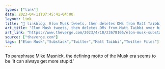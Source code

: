 ```yaml
---
types: ["link"]
date: 2023-04-11T07:45:41-04:00
layout: link
title: "🔗 linkblog: Elon Musk tweets, then deletes DMs from Matt Taibbi over his Substack snit - The Verge'"
art_title: "Elon Musk tweets, then deletes DMs from Matt Taibbi over his Substack snit - The Verge"
art_link: "https://www.theverge.com/2023/4/10/23678105/elon-musk-substack-notes-battle-matt-taibbi"
source: ["theverge.com"]
tags: ["Elon Musk","Substack","Twitter","Matt Taibbi","Twitter Files"]
---
```

To paraphrase Mike Masnick, the defining motto of the Musk era seems to be 'it can always get more stupid.'  
 
